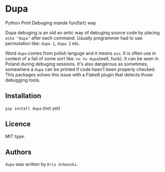 # Dupa

Python Print Debuging mande fun(fart) way

Dupa debuging is an old an antic way of debuging source code by
placing `echo "dupa"` after each command. Usually programmer
had to use permutation like: `dupa 1`, `dupa 2` etc.

Word `dupa` comes from polish languge and it means `ass`.
It is often use in context of a fail of some sort like:
`no to dupa`(well, fuck). It can be seen in Poland
during debuging sessions. It's also dangerous as sometimes,
somewhere a `dupa` can be printed if code hasn't been properly
checked. This packages solves this issue with a Flake8 plugin
that detects those debugging tools. 

## Installation

`pip install dupa` (not yet)

## Licence

MIT type.

## Authors

`dupa` was written by `Kris Urbanski`.
